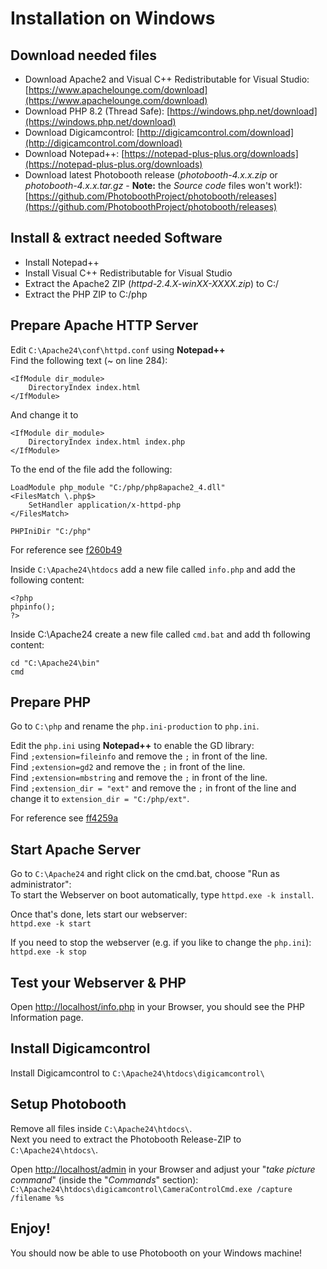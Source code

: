 # Installation on Windows

## Download needed files
- Download Apache2 and Visual C++ Redistributable for Visual Studio: [https://www.apachelounge.com/download](https://www.apachelounge.com/download)
- Download PHP 8.2 (Thread Safe): [https://windows.php.net/download](https://windows.php.net/download)
- Download Digicamcontrol: [http://digicamcontrol.com/download](http://digicamcontrol.com/download)
- Download Notepad++: [https://notepad-plus-plus.org/downloads](https://notepad-plus-plus.org/downloads)
- Download latest Photobooth release (_photobooth-4.x.x.zip_ or _photobooth-4.x.x.tar.gz_ - **Note:** the _Source code_ files won't work!): [https://github.com/PhotoboothProject/photobooth/releases](https://github.com/PhotoboothProject/photobooth/releases)

## Install & extract needed Software
- Install Notepad++
- Install Visual C++ Redistributable for Visual Studio
- Extract the Apache2 ZIP (_httpd-2.4.X-winXX-XXXX.zip_) to C:/
- Extract the PHP ZIP to C:/php

## Prepare Apache HTTP Server
Edit `C:\Apache24\conf\httpd.conf` using **Notepad++**  
Find the following text (~ on line 284):
```
<IfModule dir_module>
    DirectoryIndex index.html
</IfModule>
```
And change it to  
```
<IfModule dir_module>
    DirectoryIndex index.html index.php
</IfModule>
```

To the end of the file add the following:  
```
LoadModule php_module "C:/php/php8apache2_4.dll"
<FilesMatch \.php$>
    SetHandler application/x-httpd-php
</FilesMatch>

PHPIniDir "C:/php"
```
For reference see [f260b49](https://github.com/PhotoboothProject/photobooth/commit/f260b49d2029825d33eb9d35ceda3f19423418db)


Inside `C:\Apache24\htdocs` add a new file called `info.php` and add the following content:  
```
<?php
phpinfo();
?>
```

Inside C:\Apache24 create a new file called `cmd.bat` and add th following content:
```
cd "C:\Apache24\bin"
cmd
```

## Prepare PHP
Go to `C:\php` and rename the `php.ini-production` to `php.ini`.

Edit the `php.ini` using **Notepad++** to enable the GD library:  
Find `;extension=fileinfo` and remove the `;` in front of the line.  
Find `;extension=gd2` and remove the `;` in front of the line.  
Find `;extension=mbstring` and remove the `;` in front of the line.  
Find `;extension_dir = "ext"` and remove the `;` in front of the line and change it to `extension_dir = "C:/php/ext"`.

For reference see [ff4259a](https://github.com/PhotoboothProject/photobooth/commit/ff4259aece2094922c1d9b8fc2825fb44a710560)

## Start Apache Server
Go to `C:\Apache24` and right click on the cmd.bat, choose "Run as administrator":  
To start the Webserver on boot automatically, type `httpd.exe -k install`.

Once that's done, lets start our webserver:  
`httpd.exe -k start`

If you need to stop the webserver (e.g. if you like to change the `php.ini`):  
`httpd.exe -k stop`

## Test your Webserver & PHP
Open [http://localhost/info.php](http://localhost/info.php) in your Browser, you should see the PHP Information page.

## Install Digicamcontrol
Install Digicamcontrol to `C:\Apache24\htdocs\digicamcontrol\`

## Setup Photobooth
Remove all files inside `C:\Apache24\htdocs\`.  
Next you need to extract the Photobooth Release-ZIP to `C:\Apache24\htdocs\`.  

Open [http://localhost/admin](http://localhost/admin) in your Browser and adjust your "*take picture command*" (inside the "*Commands*" section):  
`C:\Apache24\htdocs\digicamcontrol\CameraControlCmd.exe /capture /filename %s`

## Enjoy!
You should now be able to use Photobooth on your Windows machine!  
